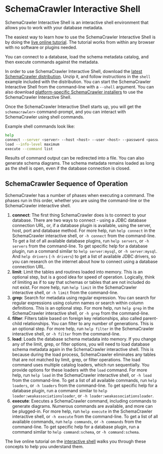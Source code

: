 # SchemaCrawler Interactive Shell

SchemaCrawler Interactive Shell is an interactive shell environment that allows you to work with your database metadata.

The easiest way to learn how to use the SchemaCrawler Interactive Shell is by doing the 
[live online tutorial](https://killercoda.com/schemacrawler). The tutorial works from within 
any browser with no software or plugins needed.

You can connect to a database, load the schema metadata catalog, and then execute commands against the metadata.

In order to use SchemaCrawler Interactive Shell, download the [latest SchemaCrawler distribution](https://github.com/schemacrawler/SchemaCrawler/releases/).
Unzip it, and follow instructions in the `shell` example included with the distribution. 
You can start the SchemaCrawler Interactive Shell from the command-line with a `--shell` argument. You can also download [platform-specific SchemaCrawler installers](https://github.com/schemacrawler/SchemaCrawler-Installers/releases/) to use the SchemaCrawler Interactive Shell.

Once the SchemaCrawler Interactive Shell starts up, you will get the `schemacrawler>` command-prompt, and you can interact with SchemaCrawler using shell commands.

Example shell commands look like:

```sh
help
connect --server <server> --host <host> --user <host> --password <password> --database <database>
load --info-level maximum
execute --command list
```

Results of command output can be redirected into a file. You can also generate schema diagrams.
The schema metadata remains loaded as long as the shell is open, even if the database connection is closed.


## SchemaCrawler Sequence of Operation

SchemaCrawler has a number of phases when executing a command. The phases run in this order, whether you are using the command-line or the SchemaCrawler interactive shell.

1. **connect**: The first thing SchemaCrawler does is to connect to your database. There are two ways to connect - using a JDBC database connection URL, or, if a database plugin is available, using the server, host, port and database method. 
   For more help, run `help connect` in the SchemaCrawler interactive shell, or `-h connect` from the command-line. To get a list of all available database plugins, run `help servers`, or `-h servers` from the command-line. To get specific help for a database plugin, run a command similar to `help server:mysql`, or `-h server:mysql`. And `help drivers` (`-h drivers`) to get a list of available JDBC drivers, so you can research on the internet about how to connect using a database connection URL.
2. **limit**: Limit the tables and routines loaded into memory. This is an optional step, but is a good idea for speed of operation. Logically, think of limiting as if to say that schemas or tables that are not included do not exist. 
   For more help, run `help limit` in the SchemaCrawler interactive shell, or `-h limit` from the command-line.
3. **grep**: Search for metadata using regular expression. You can search for regular expressions using column names or search within column definitions. This is an optional step. 
   For more help, run `help grep` in the SchemaCrawler interactive shell, or `-h grep` from the command-line.
4. **filter**: Filters table based on foreign key relationships, also called parent-child relationships. You can filter to any number of generations. This is an optional step. 
For more help, run `help filter` in the SchemaCrawler interactive shell, or `-h filter` from the command-line.
5. **load**: Loads the database schema metadata into memory. If you change any of the limit, grep, or filter options, you will need to load database schema metadata again in the SchemaCrawler interactive shell. This is because during the load process, SchemaCrawler eliminates any tables that are not matched by limit, grep, or filter operations. The load command uses multiple catalog loaders, which run sequentially. You provide options for these loaders with the `load` command.
   For more help, run `help load` in the SchemaCrawler interactive shell, or `-h load` from the command-line. To get a list of all available commands, run `help loaders`, or `-h loaders` from the command-line. To get specific help for a database plugin, run a command similar to `help loader:weakassociationsloader`, or `-h loader:weakassociationsloader`.
6. **execute**: Executes a SchemaCrawler command, including commands to generate diagrams. Numerous commands are available, and more can be plugged-in. 
   For more help, run `help execute` in the SchemaCrawler interactive shell, or `-h execute` from the command-line. To get a list of all available commands, run `help commands`, or `-h commands` from the command-line. To get specific help for a database plugin, run a command similar to `help command:schema`, or `-h command:schema`.



The live online tutorial on the [interactive shell](https://killercoda.com/schemacrawler/scenario/schemacrawler-shell) walks you through these concepts to help you understand them.
